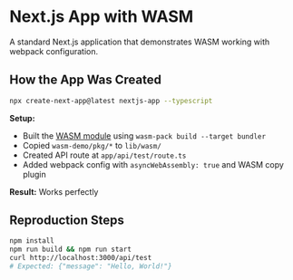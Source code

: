 # Next.js App with WASM

A standard Next.js application that demonstrates WASM working with webpack configuration.

## How the App Was Created

```bash
npx create-next-app@latest nextjs-app --typescript
```

**Setup:**
- Built the [WASM module](../wasm-demo/README.md) using `wasm-pack build --target bundler`
- Copied `wasm-demo/pkg/*` to `lib/wasm/`
- Created API route at `app/api/test/route.ts`
- Added webpack config with `asyncWebAssembly: true` and WASM copy plugin

**Result:** Works perfectly


## Reproduction Steps
```bash
npm install
npm run build && npm run start
curl http://localhost:3000/api/test
# Expected: {"message": "Hello, World!"}
```
